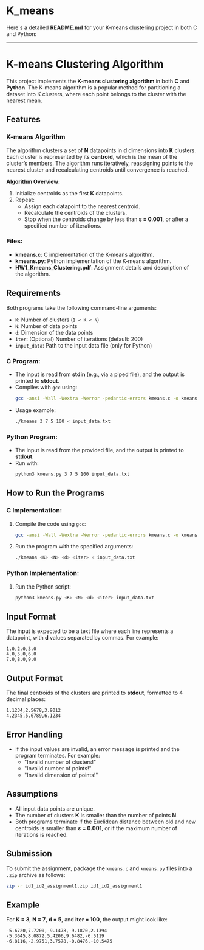 # K_means 
Here's a detailed **README.md** for your K-means clustering project in both C and Python:

---

# K-means Clustering Algorithm

This project implements the **K-means clustering algorithm** in both **C** and **Python**. The K-means algorithm is a popular method for partitioning a dataset into K clusters, where each point belongs to the cluster with the nearest mean.

## Features

### K-means Algorithm
The algorithm clusters a set of **N** datapoints in **d** dimensions into **K** clusters. Each cluster is represented by its **centroid**, which is the mean of the cluster’s members. The algorithm runs iteratively, reassigning points to the nearest cluster and recalculating centroids until convergence is reached.

**Algorithm Overview:**
1. Initialize centroids as the first **K** datapoints.
2. Repeat:
   - Assign each datapoint to the nearest centroid.
   - Recalculate the centroids of the clusters.
   - Stop when the centroids change by less than **ε = 0.001**, or after a specified number of iterations.

### Files:
- **kmeans.c**: C implementation of the K-means algorithm.
- **kmeans.py**: Python implementation of the K-means algorithm.
- **HW1_Kmeans_Clustering.pdf**: Assignment details and description of the algorithm.

## Requirements

Both programs take the following command-line arguments:
- `K`: Number of clusters (`1 < K < N`)
- `N`: Number of data points
- `d`: Dimension of the data points
- `iter`: (Optional) Number of iterations (default: 200)
- `input_data`: Path to the input data file (only for Python)

### C Program:
- The input is read from **stdin** (e.g., via a piped file), and the output is printed to **stdout**.
- Compiles with `gcc` using:
  ```bash
  gcc -ansi -Wall -Wextra -Werror -pedantic-errors kmeans.c -o kmeans -lm
  ```
- Usage example:
  ```bash
  ./kmeans 3 7 5 100 < input_data.txt
  ```

### Python Program:
- The input is read from the provided file, and the output is printed to **stdout**.
- Run with:
  ```bash
  python3 kmeans.py 3 7 5 100 input_data.txt
  ```

## How to Run the Programs

### C Implementation:
1. Compile the code using `gcc`:
   ```bash
   gcc -ansi -Wall -Wextra -Werror -pedantic-errors kmeans.c -o kmeans -lm
   ```
2. Run the program with the specified arguments:
   ```bash
   ./kmeans <K> <N> <d> <iter> < input_data.txt
   ```

### Python Implementation:
1. Run the Python script:
   ```bash
   python3 kmeans.py <K> <N> <d> <iter> input_data.txt
   ```

## Input Format
The input is expected to be a text file where each line represents a datapoint, with **d** values separated by commas. For example:
```
1.0,2.0,3.0
4.0,5.0,6.0
7.0,8.0,9.0
```

## Output Format
The final centroids of the clusters are printed to **stdout**, formatted to 4 decimal places:
```
1.1234,2.5678,3.9012
4.2345,5.6789,6.1234
```

## Error Handling
- If the input values are invalid, an error message is printed and the program terminates. For example:
  - "Invalid number of clusters!"
  - "Invalid number of points!"
  - "Invalid dimension of points!"

## Assumptions
- All input data points are unique.
- The number of clusters **K** is smaller than the number of points **N**.
- Both programs terminate if the Euclidean distance between old and new centroids is smaller than **ε = 0.001**, or if the maximum number of iterations is reached.

## Submission
To submit the assignment, package the `kmeans.c` and `kmeans.py` files into a `.zip` archive as follows:
```bash
zip -r id1_id2_assignment1.zip id1_id2_assignment1
```

## Example
For **K = 3**, **N = 7**, **d = 5**, and **iter = 100**, the output might look like:
```
-5.6720,7.7200,-9.1478,-9.1870,2.1394
-5.3645,8.0872,5.4206,9.6482,-6.5119
-6.8116,-2.9751,3.7578,-0.8476,-10.5475
```

